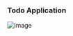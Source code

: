 ### Todo Application

![image](https://user-images.githubusercontent.com/113120611/208299012-4c65187d-cd3b-4b83-8eca-f2af30683542.png)

